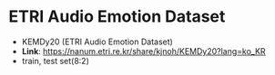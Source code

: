 # ETRI Audio Emotion Dataset
+ KEMDy20 (ETRI Audio Emotion Dataset)
+ **Link**: https://nanum.etri.re.kr/share/kjnoh/KEMDy20?lang=ko_KR
+ train, test set(8:2)
